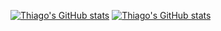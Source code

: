 [![Thiago's GitHub stats](https://github-readme-stats.vercel.app/api/top-langs/?username=thiagolarangeiras&exclude_repo=satc-banco-de-dados&layout=compact&langs_count=8)](https://github.com/thiagolarangeiras)
[![Thiago's GitHub stats](https://github-readme-stats.vercel.app/api?username=thiagolarangeiras&show_icons=true)](https://github.com/thiagolarangeiras)

<!--
**thiagolarangeiras/thiagolarangeiras** is a ✨ _special_ ✨ repository because its `README.md` (this file) appears on your GitHub profile.

Here are some ideas to get you started:

- 🔭 I’m currently working on ...
- 🌱 I’m currently learning ...
- 👯 I’m looking to collaborate on ...
- 🤔 I’m looking for help with ...
- 💬 Ask me about ...
- 📫 How to reach me: ...
- 😄 Pronouns: ...
- ⚡ Fun fact: ...
-->
